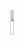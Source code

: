 <p align="center">
<img src="https://komarev.com/ghpvc/?username=uhhhhfoamy-0&color=orange" width="10%"/>
